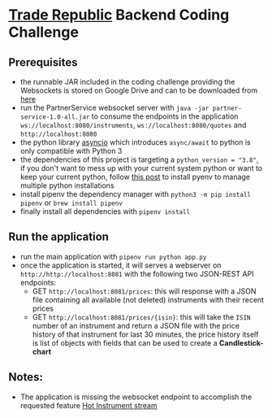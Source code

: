 [Trade Republic](https://traderepublic.com/de-de) Backend Coding Challenge
=====

## Prerequisites

- the runnable JAR included in the coding challenge providing the Websockets is stored on Google Drive and can to be downloaded from [here](https://drive.google.com/file/d/1mdyg3ru0ybqIwNhw16BiKPriWjeYfrKz/view?usp=sharing)
- run the PartnerService websocket server with `java -jar partner-service-1.0-all.jar` to consume the endpoints in the application `ws://localhost:8080/instruments`, `ws://localhost:8080/quotes` and  `http://localhost:8080`
- the python library [asyncio](https://docs.python.org/3/library/asyncio.html#module-asyncio) which introduces `async/await` to python is only compatible with Python 3
- the dependencies of this project is targeting a `python_version = "3.8"`, if you don't want to mess up with your current system python or want to keep your current python, follow [this post](https://hackernoon.com/reaching-python-development-nirvana-bb5692adf30c) to install pyenv to manage multiple python installations
- install pipenv the dependency manager with `python3 -m pip install pipenv` or `brew install pipenv`
- finally install all dependencies with `pipenv install`

## Run the application

- run the main application with `pipenv run python app.py`
- once the application is started, it will serves a webserver on `http://http://localhost:8081` with the following two JSON-REST API endpoints:
    - GET `http://localhost:8081/prices`: this will response with a JSON file containing all available (not deleted) instruments with their recent prices
    - GET `http://localhost:8081/prices/{isin}`: this will take the `ISIN` number of an instrument and return a JSON file with the price history of that instrument for last 30 minutes, the price history itself is list of objects with fields that can be used to create a __Candlestick-chart__

## Notes:

- The application is missing the websocket endpoint to accomplish the requested feature [Hot Instrument stream](INSTRUCTIONS.md###Hot-Instrument-stream)
